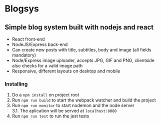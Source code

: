 # Blogsys
## Simple blog system built with nodejs and react

* React front-end
* NodeJS/Express back-end
* Can create new posts with title, subtitles, body and image (all fields mandatory)
* Node/Express image uploader, accepts JPG, GIF and PNG, clientside also checks for a valid image path
* Responsive, different layouts on desktop and mobile

### Installing
1. Do a `npm install` on project root
2. Run `npm run build` to start the webpack watcher and build the project
3. Run `npm run monitor` to start nodemon and the node server  
  3.1. The aplication will be served at `localhost:8080`
4. Run `npm run test` to run the jest tests
